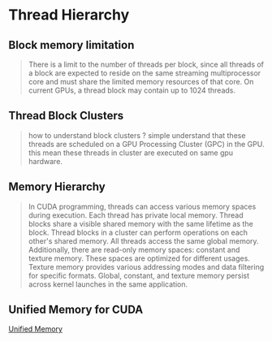 # Thread Hierarchy

## Block memory limitation

> There is a limit to the number of threads per block, since all threads of a block are expected to reside on the same streaming multiprocessor core and must share the limited memory resources of that core. On current GPUs, a thread block may contain up to 1024 threads. 




## Thread Block Clusters
> how to understand block clusters ? simple understand that these threads are scheduled on a GPU Processing Cluster (GPC) in the GPU. this mean these threads in cluster are executed on same gpu hardware.


## Memory Hierarchy

> In CUDA programming, threads can access various memory spaces during execution. Each thread has private local memory. Thread blocks share a visible shared memory with the same lifetime as the block. Thread blocks in a cluster can perform operations on each other's shared memory. All threads access the same global memory. Additionally, there are read-only memory spaces: constant and texture memory. These spaces are optimized for different usages. Texture memory provides various addressing modes and data filtering for specific formats. Global, constant, and texture memory persist across kernel launches in the same application.



## Unified Memory for CUDA
[Unified Memory](（https://developer.nvidia.com/blog/unified-memory-cuda-beginners/）)


